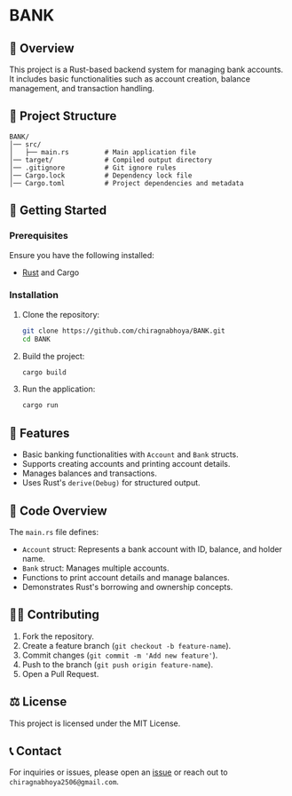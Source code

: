 # BANK

## 📌 Overview

This project is a Rust-based backend system for managing bank accounts. It includes basic functionalities such as account creation, balance management, and transaction handling.

## 📂 Project Structure

```
BANK/
│── src/
│   ├── main.rs         # Main application file
│── target/             # Compiled output directory
│── .gitignore          # Git ignore rules
│── Cargo.lock          # Dependency lock file
│── Cargo.toml          # Project dependencies and metadata
```

## 🚀 Getting Started

### Prerequisites
Ensure you have the following installed:
- [Rust](https://www.rust-lang.org/) and Cargo

### Installation
1. Clone the repository:
   ```sh
   git clone https://github.com/chiragnabhoya/BANK.git
   cd BANK
   ```
2. Build the project:
   ```sh
   cargo build
   ```
3. Run the application:
   ```sh
   cargo run
   ```

## 📜 Features

- Basic banking functionalities with `Account` and `Bank` structs.
- Supports creating accounts and printing account details.
- Manages balances and transactions.
- Uses Rust's `derive(Debug)` for structured output.

## 📝 Code Overview

The `main.rs` file defines:
- `Account` struct: Represents a bank account with ID, balance, and holder name.
- `Bank` struct: Manages multiple accounts.
- Functions to print account details and manage balances.
- Demonstrates Rust's borrowing and ownership concepts.

## 👨‍💻 Contributing

1. Fork the repository.
2. Create a feature branch (`git checkout -b feature-name`).
3. Commit changes (`git commit -m 'Add new feature'`).
4. Push to the branch (`git push origin feature-name`).
5. Open a Pull Request.

## ⚖️ License

This project is licensed under the MIT License.

## 📞 Contact

For inquiries or issues, please open an [issue](https://github.com/your-username/BANK/issues) or reach out to `chiragnabhoya2506@gmail.com`.
